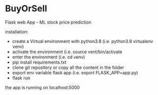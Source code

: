 # BuyOrSell
Flask web App - ML stock price prediction 

installation:

- create a Virtual environment with python3.8 (i.e. python3.8 virtualenv venv)
- activate the environment (i.e. source vent/bin/activate
- enter the environment (i.e. cd venv)
- pip install requirements.txt
- clone git repository or copy all the content in the folder
- export env variable flask app (i.e. export FLASK_APP=app.py)
- flask run

the app is running on localhost:5000 